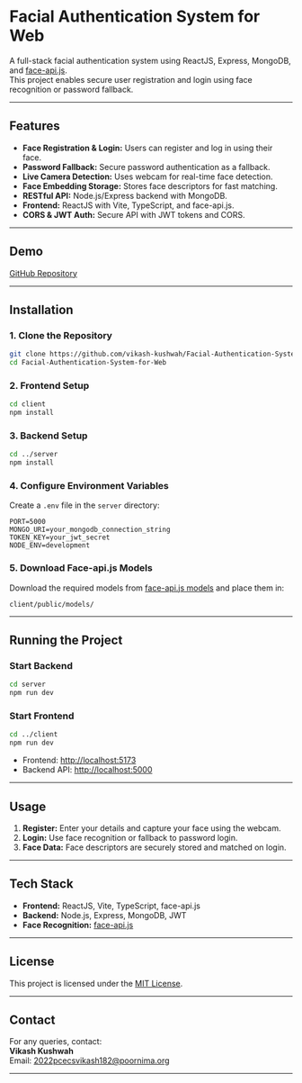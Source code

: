# Facial Authentication System for Web

A full-stack facial authentication system using ReactJS, Express, MongoDB, and [face-api.js](https://github.com/justadudewhohacks/face-api.js/).  
This project enables secure user registration and login using face recognition or password fallback.

---

## Features

- **Face Registration & Login:** Users can register and log in using their face.
- **Password Fallback:** Secure password authentication as a fallback.
- **Live Camera Detection:** Uses webcam for real-time face detection.
- **Face Embedding Storage:** Stores face descriptors for fast matching.
- **RESTful API:** Node.js/Express backend with MongoDB.
- **Frontend:** ReactJS with Vite, TypeScript, and face-api.js.
- **CORS & JWT Auth:** Secure API with JWT tokens and CORS.

---

## Demo

[GitHub Repository](https://github.com/vikash-kushwah/Facial-Authentication-System-for-Web.git)

---

## Installation

### 1. Clone the Repository

```bash
git clone https://github.com/vikash-kushwah/Facial-Authentication-System-for-Web.git
cd Facial-Authentication-System-for-Web
```

### 2. Frontend Setup

```bash
cd client
npm install
```

### 3. Backend Setup

```bash
cd ../server
npm install
```

### 4. Configure Environment Variables

Create a `.env` file in the `server` directory:

```env
PORT=5000
MONGO_URI=your_mongodb_connection_string
TOKEN_KEY=your_jwt_secret
NODE_ENV=development
```

### 5. Download Face-api.js Models

Download the required models from [face-api.js models](https://github.com/justadudewhohacks/face-api.js-models) and place them in:

```
client/public/models/
```

---

## Running the Project

### Start Backend

```bash
cd server
npm run dev
```

### Start Frontend

```bash
cd ../client
npm run dev
```

- Frontend: [http://localhost:5173](http://localhost:5173)
- Backend API: [http://localhost:5000](http://localhost:5000)

---

## Usage

1. **Register:** Enter your details and capture your face using the webcam.
2. **Login:** Use face recognition or fallback to password login.
3. **Face Data:** Face descriptors are securely stored and matched on login.

---

## Tech Stack

- **Frontend:** ReactJS, Vite, TypeScript, face-api.js
- **Backend:** Node.js, Express, MongoDB, JWT
- **Face Recognition:** [face-api.js](https://github.com/justadudewhohacks/face-api.js/)

---

## License

This project is licensed under the [MIT License](https://choosealicense.com/licenses/mit/).

---

## Contact

For any queries, contact:  
**Vikash Kushwah**  
Email: [2022pcecsvikash182@poornima.org](mailto:2022pcecsvikash182@poornima.org)

---